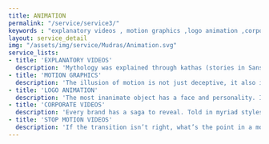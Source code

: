 ```yaml
---
title: ANIMATION
permalink: "/service/service3/"
keywords : "explanatory videos , motion graphics ,logo animation ,corporate videos ,STOP MOTION VIDEOS,"
layout: service_detail
img: "/assets/img/service/Mudras/Animation.svg"
service_lists:
- title: 'EXPLANATORY VIDEOS'
  description: 'Mythology was explained through kathas (stories in Sanskrit). These were in various forms such as songs, dances, folk impressions and paintings. These are unrecorded, untold, unwritten histories passed on from one generation to the other. How did they survive through these centuries? That’s the beauty of human communication. It’s in the simplicity of explanation. To tell something is information lost, to explain something in a believable fashion is information gained. Our explanatory videos are made with a team of best art and sound engineers who know their characters and sets well to bring in the right cut. Having close contact with deliberation and explanation, we are making the communication strategy through videos more immersive. It is a new way of storytelling, told in a way no one has.'
- title: 'MOTION GRAPHICS'
  description: 'The illusion of motion is not just deceptive, it also is the most creative standard that meets the eye. Some might call it mirage or a natural occurrence, but nature has its own play with movement. To perfect the art of motion graphics, we take the best of tools and intellect from the motion pictures and other production formats. Our characters are hand made from repeated sketches, maquette, best gallery productions and repeatedly refined to meet the design core of your story. We tear apart all known restrictions in making motion an emotion. As we engage with a wide latitude to design what is a relevant context, graphics has better light, shadow, movement and action. Come and experience how a magnum opus is made and delivered to the big screen.'
- title: 'LOGO ANIMATION'
  description: 'The most inanimate object has a face and personality. It stems out of open discussion and debate. It must appeal to all generations and should hold its own. It should be a self-speaker without requiring any assistance. These are not just the characteristics of a logo, it is an identity. Animating that identity needs brains that understand the gravitas. These brains are called logo animation experts and we have them in full at Little Brahma. We render each move with care and caution, that way the charisma of the logo is not lost. Making the graphic interface so smooth, the logo stands out from the rest. Marking a presence with creative animation, logos are the new idols of the modern world.'
- title: 'CORPORATE VIDEOS'
  description: 'Every brand has a saga to reveal. Told in myriad styles, the saga becomes an epic over a period. It should be that way. To make one’s presence felt and revered commands respect and adoration. Showcasing that level of maturity needs the rights talents. We make your corporate video take the center stage. Armed with industry leading technical and production capabilities we are perfecting each shot and rendering it to large canvas size. It is the art of making it a perfect combination of structure and independence and requires a design thinking attitude in filmmaking which we hone constantly. The videos are getting sharper and smarter with each delivery, making the entire storyboard deserve its rightful standing ovation.'
- title: 'STOP MOTION VIDEOS'
  description: 'If the transition isn’t right, what’s the point in a movement making a grand entrance quips every choreographer. Artistic movements in dance is complete with expressions and these are best portrayed if the dancer has grace and exactness. Similar knowledge is required in stop motion videos. In every iteration, there needs to be a strong emphasis on creative flexibility. There should be symmetry and semblance. Bringing all these qualities is a rare feat. As we combine various artistic and technical disciplines to produce a stunning animation that beckons the first call in the award ceremony, we are making the red carpet more discernible. Your storyboard will be brought into life to the world’s eyes through our master craftsmen. It’s the curtain call for the grand applause.'
---
```


